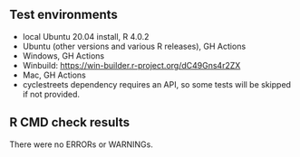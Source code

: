 ## Test environments
* local Ubuntu 20.04 install, R 4.0.2
* Ubuntu (other versions and various R releases), GH Actions
* Windows, GH Actions
* Winbuild: https://win-builder.r-project.org/dC49Gns4r2ZX
* Mac, GH Actions
* cyclestreets dependency requires an API, so some tests will be skipped if not provided.

## R CMD check results
There were no ERRORs or WARNINGs. 

